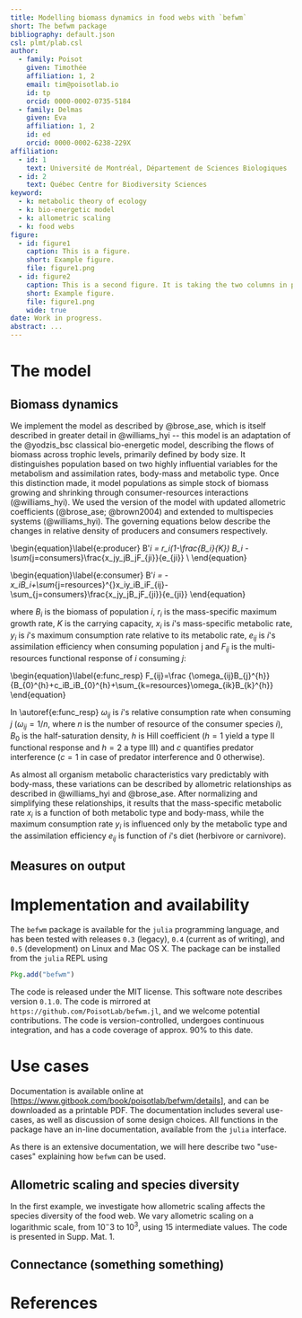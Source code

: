 ```yaml
---
title: Modelling biomass dynamics in food webs with `befwm`
short: The befwm package
bibliography: default.json
csl: plmt/plab.csl
author:
  - family: Poisot
    given: Timothée
    affiliation: 1, 2
    email: tim@poisotlab.io
    id: tp
    orcid: 0000-0002-0735-5184
  - family: Delmas
    given: Eva
    affiliation: 1, 2
    id: ed
    orcid: 0000-0002-6238-229X
affiliation:
  - id: 1
    text: Université de Montréal, Département de Sciences Biologiques
  - id: 2
    text: Québec Centre for Biodiversity Sciences
keyword:
  - k: metabolic theory of ecology
  - k: bio-energetic model
  - k: allometric scaling
  - k: food webs
figure:
  - id: figure1
    caption: This is a figure.
    short: Example figure.
    file: figure1.png
  - id: figure2
    caption: This is a second figure. It is taking the two columns in preprint mode.
    short: Example figure.
    file: figure1.png
    wide: true
date: Work in progress.
abstract: ...
---
```



# The model

## Biomass dynamics

We implement the model as described by @brose_ase, which is itself described in
greater detail in @williams_hyi -- this model is an adaptation of the
@yodzis_bsc classical bio-energetic model, describing the flows of biomass
across trophic levels, primarily defined by body size. It distinguishes
population based on two highly influential variables for the metabolism and
assimilation rates, body-mass and metabolic type. Once this distinction made, it
model populations as simple stock of biomass growing and shrinking through
consumer-resources interactions (@williams_hyi). We used the version of the
model with updated allometric coefficients (@brose_ase; @brown2004) and extended
to multispecies systems (@williams_hyi). The governing equations below describe
the changes in relative density of producers and consumers respectively.

\begin{equation}\label{e:producer}
B'_i = r_i(1-\frac{B_i}{K}) B_i -\sum_{j=consumers}\frac{x_jy_jB_jF_{ji}}{e_{ji}} \\
\end{equation}

\begin{equation}\label{e:consumer}
B'_i = -x_iB_i+\sum_{j=resources}^{}x_iy_iB_iF_{ij}-\sum_{j=consumers}\frac{x_jy_jB_jF_{ji}}{e_{ji}}
\end{equation}

where $B_i$ is the biomass of population $i$, $r_i$ is the mass-specific maximum
growth rate, $K$ is the carrying capacity, $x_i$ is $i$'s mass-specific
metabolic rate, $y_i$ is $i$'s maximum consumption rate relative to its
metabolic rate, $e_{ij}$ is $i$'s assimilation efficiency when consuming
population j and $F_{ij}$ is the multi-resources functional response of $i$
consuming $j$:   

\begin{equation}\label{e:func_resp}
F_{ij}=\frac {\omega_{ij}B_{j}^{h}}{B_{0}^{h}+c_iB_iB_{0}^{h}+\sum_{k=resources}\omega_{ik}B_{k}^{h}}
\end{equation}

In \autoref{e:func_resp} $\omega_{ij}$ is $i$'s relative consumption
rate when consuming $j$ ($\omega_{ij}=1/n$, where $n$ is the number of resource
of the consumer species $i$), $B_0$ is the half-saturation density, $h$ is Hill
coefficient ($h=1$ yield a type II functional response and $h=2$ a type III) and
$c$ quantifies predator interference ($c=1$ in case of predator interference and
$0$ otherwise).

As almost all organism metabolic characteristics vary predictably with
body-mass, these variations can be described by allometric relationships as
described in @williams_hyi and @brose_ase. After normalizing and simplifying
these relationships, it results that the mass-specific metabolic rate $x_i$ is a
function of both metabolic type and body-mass, while the maximum consumption
rate $y_i$ is influenced only by the metabolic type and the assimilation efficiency
$e_{ij}$ is function of $i$'s diet (herbivore or carnivore).

## Measures on output

# Implementation and availability

The `befwm` package is available for the `julia` programming language, and
has been tested with releases `0.3` (legacy), `0.4` (current as of writing),
and `0.5` (development) on Linux and Mac OS X. The package can be installed
from the `julia` REPL using

~~~ julia
Pkg.add("befwm")
~~~

The code is released under the MIT license. This software
note describes version `0.1.0`. The code is mirrored at
`https://github.com/PoisotLab/befwm.jl`, and we welcome potential
contributions. The code is version-controlled, undergoes continuous
integration, and has a code coverage of approx. 90% to this date.

# Use cases

Documentation is available online at
[https://www.gitbook.com/book/poisotlab/befwm/details], and can be downloaded
as a printable PDF. The documentation includes several use-cases, as well
as discussion of some design choices. All functions in the package have an
in-line documentation, available from the `julia` interface.

[https://www.gitbook.com/book/poisotlab/befwm/details]: https://www.gitbook.com/book/poisotlab/befwm/details

As there is an extensive documentation, we will here describe two "use-cases"
explaining how `befwm` can be used.

## Allometric scaling and species diversity

In the first example, we investigate how allometric scaling affects the species
diversity of the food web. We vary allometric scaling on a logarithmic scale,
from $10^-3$ to $10^3$, using 15 intermediate values. The code is presented
in Supp. Mat. 1.

## Connectance (something something)

# References
